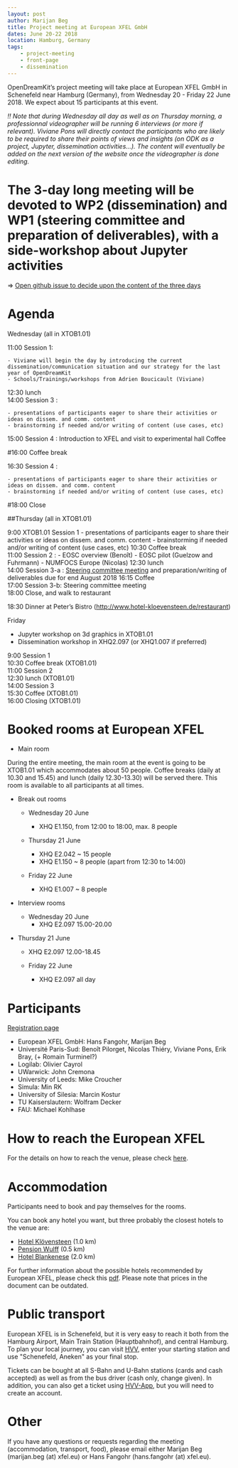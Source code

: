 ```yaml
---
layout: post
author: Marijan Beg
title: Project meeting at European XFEL GmbH
dates: June 20-22 2018
location: Hamburg, Germany
tags:
    - project-meeting
    - front-page
    - dissemination
---
```


OpenDreamKit’s project meeting will take place at European XFEL GmbH
in Schenefeld near Hamburg (Germany), from Wednesday 20 - Friday 22
June 2018. We expect about 15 participants at this event.

*!! Note that during Wednesday all day as well as on Thursday morning, a professionnal videographer will be running 6 interviews (or more if relevant). Viviane Pons will directly contact the participants who are likely to be required to share their points of views and insights (on ODK as a project, Jupyter, dissemination activities...). The content will eventually be added on the next version of the website once the videographer is done editing.*

# The 3-day long meeting will be devoted to WP2 (dissemination) and WP1 (steering committee and preparation of deliverables), with a side-workshop about Jupyter activities

=> [Open github issue to decide upon the content of the three days](https://github.com/OpenDreamKit/OpenDreamKit/issues/270)

# Agenda

Wednesday (all in XTOB1.01)  

11:00 Session 1:

    - Viviane will begin the day by introducing the current dissemination/communication situation and our strategy for the last year of OpenDreamKit
    - Schools/Trainings/workshops from Adrien Boucicault (Viviane)
    
12:30 lunch  
14:00 Session 3 :

    - presentations of participants eager to share their activities or ideas on dissem. and comm. content
    - brainstorming if needed and/or writing of content (use cases, etc)
 15:00 Session 4 : Introduction to XFEL and visit to experimental hall Coffee  
 
#16:00 Coffee break  

16:30 Session 4 : 

    - presentations of participants eager to share their activities or ideas on dissem. and comm. content
    - brainstorming if needed and/or writing of content (use cases, etc)
    
#18:00 Close  

##Thursday (all in XTOB1.01)  

9:00 XTOB1.01 Session 1 
    - presentations of participants eager to share their activities or ideas on dissem. and comm. content
    - brainstorming if needed and/or writing of content (use cases, etc)
10:30 Coffee break  
11:00 Session 2 : 
    - EOSC overview (Benoît)
    - EOSC pilot (Guelzow and Fuhrmann)
    - NUMFOCS Europe (Nicolas) 
12:30 lunch  
14:00 Session 3-a : 
[Steering committee meeting](https://opendreamkit.org/meetings/2018-06-20-EuropeanXFEL/ProgressReports) and  preparation/writing of deliverables due for end August 2018
16:15 Coffee  
17:00 Session 3-b: Steering committee meeting  
18:00 Close, and walk to restaurant  

18:30 Dinner at Peter’s Bistro (http://www.hotel-kloevensteen.de/restaurant)  

Friday  

- Jupyter workshop on 3d graphics in XTOB1.01  
- Dissemination workshop in XHQ2.097 (or XHQ1.007 if preferred)  

9:00  Session 1  
10:30 Coffee break (XTOB1.01)  
11:00 Session 2  
12:30 lunch (XTOB1.01)  
14:00 Session 3  
15:30 Coffee (XTOB1.01)  
16:00 Closing (XTOB1.01)  

# Booked rooms at European XFEL

- Main room

During the entire meeting, the main room at the event is going to be XTOB1.01 which accommodates about 50 people. Coffee breaks (daily at 10.30 and 15.45) and lunch (daily 12.30-13.30) will be served there. This room is available to all participants at all times.

- Break out rooms
  - Wednesday 20 June
    - XHQ E1.150, from 12:00 to 18:00, max. 8 people

  - Thursday 21 June
    - XHQ E2.042 ~ 15 people
    - XHQ E1.150 ~ 8 people (apart from 12:30 to 14:00)

  - Friday 22 June
    - XHQ E1.007 ~ 8 people	

- Interview rooms
  - Wednesday 20 June
    - XHQ E2.097 15.00-20.00

- Thursday 21 June
    - XHQ E2.097 12.00-18.45

  - Friday 22 June
    - XHQ E2.097 all day

# Participants

[Registration page](https://framadate.org/XQuv3rtgcC8jtl7c)

- European XFEL GmbH: Hans Fangohr, Marijan Beg
- Université Paris-Sud: Benoît Pilorget, Nicolas Thiéry, Viviane Pons, Erik Bray, (+ Romain Turminel?)
- Logilab: Olivier Cayrol 	
- UWarwick: John Cremona
- University of Leeds: Mike Croucher
- Simula: Min RK
- University of Silesia: Marcin Kostur
- TU Kaiserslautern: Wolfram Decker
- FAU: Michael Kohlhase

# How to reach the European XFEL

For the details on how to reach the venue, please check [here](https://www.xfel.eu/contacts/index_eng.html).

# Accommodation

Participants need to book and pay themselves for the rooms.

You can book any hotel you want, but three probably the closest hotels to the venue are:

- [Hotel Klövensteen](http://www.hotel-kloevensteen.de) (1.0 km)
- [Pension Wulff](http://www.wulff-pension.de) (0.5 km)
- [Hotel Blankenese](http://www.hotel-blankenese.de/) (2.0 km)

For further information about the possible hotels recommended by European XFEL, please check this [pdf](hotels_list.pdf). Please note that prices in the document can be outdated.

# Public transport

European XFEL is in Schenefeld, but it is very easy to reach it both from the Hamburg Airport, Main Train Station (Hauptbahnhof), and central Hamburg. To plan your local journey, you can visit [HVV](http://www.hvv.de/en/), enter your starting station and use "Schenefeld, Aneken" as your final stop.

Tickets can be bought at all S-Bahn and U-Bahn stations (cards and cash accepted) as well as from the bus driver (cash only, change given). In addition, you can also get a ticket using [HVV-App](http://www.hvv.de/fahrplaene/hvv-app/), but you will need to create an account.

# Other

If you have any questions or requests regarding the meeting (accommodation, transport, food), please email either Marijan Beg (marijan.beg (at) xfel.eu) or Hans Fangohr (hans.fangohr (at) xfel.eu).
